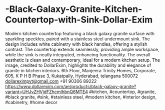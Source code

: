 # -Black-Galaxy-Granite-Kitchen-Countertop-with-Sink-Dollar-Exim
Modern kitchen countertop featuring a black galaxy granite surface with sparkling speckles, paired with a stainless steel undermount sink. The design includes white cabinetry with black handles, offering a stylish contrast. The countertop extends seamlessly, providing ample workspace, while the sink is neatly integrated, enhancing functionality. The overall aesthetic is clean and contemporary, ideal for a modern kitchen setup. The image, credited to DollarExim, highlights the durability and elegance of granite in kitchen interiors.
6th Floor, Manjeera Trinity Homes, Corporate, 605, K P H B Phase 3, Kukatpally, Hyderabad, telangana 500072
dollareximpvt@gmail.com 
+91 90306 89222 
https://www.dollarexim.com/ae/products/black-galaxy-granite?variant=UHJvZHVjdFZhcmlhbnQ6MTE4
#kitchen, #countertop, #granite, #black granite, #sink, #stainless steel, #modern kitchen, #interior design, #cabinetry, #home decor
